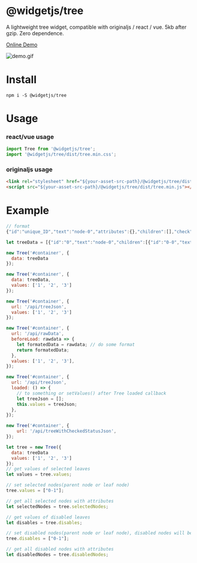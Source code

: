 # @widgetjs/tree

A lightweight tree widget, compatible with originaljs / react / vue. 5kb after gzip. Zero dependence.

[Online Demo](https://daweilv.github.io/treejs/)

![demo.gif](https://daweilv.github.io/treejs/demo.gif)

# Install

`npm i -S @widgetjs/tree`

# Usage

### react/vue usage

```js
import Tree from '@widgetjs/tree';
import '@widgetjs/tree/dist/tree.min.css';
```

### originaljs usage

```html
<link rel="stylesheet" href="${your-asset-src-path}/@widgetjs/tree/dist/tree.min.css">
<script src="${your-asset-src-path}/@widgetjs/tree/dist/tree.min.js"></script>
```

# Example

```js
// format
{"id":"unique_ID","text":"node-0","attributes":{},"children":[],"check":true/false}
```

```js
let treeData = [{"id":"0","text":"node-0","children":[{"id":"0-0","text":"node-0-0","children":[{"id":"0-0-0","text":"node-0-0-0"},{"id":"0-0-1","text":"node-0-0-1"},{"id":"0-0-2","text":"node-0-0-2"}]},{"id":"0-1","text":"node-0-1"}]},{"id":"1","text":"node-1","children":[{"id":"1-0","text":"node-1-0"},{"id":"1-1","text":"node-1-1"}]}];

new Tree('#container', {
  data: treeData
});

new Tree('#container', {
  data: treeData,
  values: ['1', '2', '3']
});

new Tree('#container', {
  url: '/api/treeJson',
  values: ['1', '2', '3']
});

new Tree('#container', {
  url: '/api/rawData',
  beforeLoad: rawdata => {
    let formatedData = rawdata; // do some format
    return formatedData;
  },
  values: ['1', '2', '3'],
});

new Tree('#container', {
  url: '/api/treeJson',
  loaded: () => {
    // to something or setValues() after Tree loaded callback
    let treeJson = [];
    this.values = treeJson;
  },
});

new Tree('#container', {
    url: '/api/treeWithCheckedStatusJson',
});

let tree = new Tree({
  data: treeData
  values: ['1', '2', '3']
});
// get values of selected leaves
let values = tree.values;

// set selected nodes(parent node or leaf node)
tree.values = ["0-1"];

// get all selected nodes with attributes
let selectedNodes = tree.selectedNodes;

// get values of disabled leaves
let disables = tree.disables;

// set disabled nodes(parent node or leaf node), disabled nodes will be readonly and unchangeable.
tree.disables = ["0-1"];

// get all disabled nodes with attributes
let disabledNodes = tree.disabledNodes;
```
